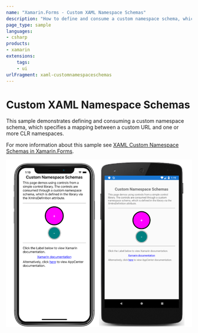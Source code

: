 ```yaml
---
name: "Xamarin.Forms - Custom XAML Namespace Schemas"
description: "How to define and consume a custom namespace schema, which specifies a mapping between a custom URL and CLR namespaces (UI)"
page_type: sample
languages:
- csharp
products:
- xamarin
extensions:
    tags:
    - ui
urlFragment: xaml-customnamespaceschemas
---
```

# Custom XAML Namespace Schemas

This sample demonstrates defining and consuming a custom namespace schema, which specifies a mapping between a custom URL and one or more CLR namespaces.

For more information about this sample see [XAML Custom Namespace Schemas in Xamarin.Forms](https://docs.microsoft.com/xamarin/xamarin-forms/xaml/custom-namespace-schemas/).

![Custom Namespace Schemas sample application](Screenshots/01All.png "Custom Namespace Schemas application screenshot")

